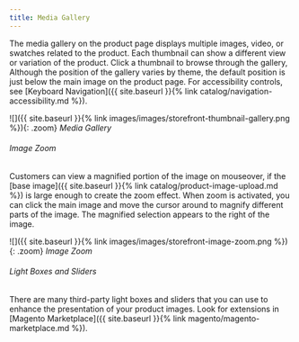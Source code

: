 ```yaml
---
title: Media Gallery
---
```


The media gallery on the product page displays multiple images, video, or swatches related to the product. Each thumbnail can show a different view or variation of the product. Click a thumbnail to browse through the gallery, Although the position of the gallery varies by theme, the default position is just below the main image on the product page. For accessibility controls, see [Keyboard Navigation]({{ site.baseurl }}{% link catalog/navigation-accessibility.md %}).

![]({{ site.baseurl }}{% link images/images/storefront-thumbnail-gallery.png %}){: .zoom}
*Media Gallery*

###### Image Zoom

Customers can view a magnified portion of the image on mouseover, if the [base image]({{ site.baseurl }}{% link catalog/product-image-upload.md %}) is large enough to create the zoom effect. When zoom is activated, you can click the main image and move the cursor around to magnify different parts of the image. The magnified selection appears to the right of the image.

![]({{ site.baseurl }}{% link images/images/storefront-image-zoom.png %}){: .zoom}
*Image Zoom*

###### Light Boxes and Sliders

There are many third-party light boxes and sliders that you can use to enhance the presentation of your product images. Look for extensions in [Magento Marketplace]({{ site.baseurl }}{% link magento/magento-marketplace.md %}).
